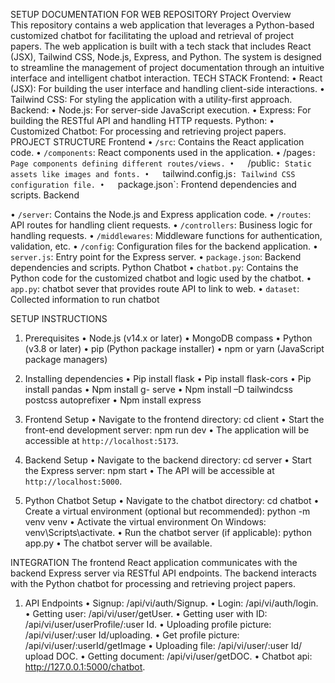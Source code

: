 SETUP DOCUMENTATION FOR WEB REPOSITORY
Project Overview	
This repository contains a web application that leverages a Python-based customized chatbot for facilitating the upload and retrieval of project papers. The web application is built with a tech stack that includes React (JSX), Tailwind CSS, Node.js, Express, and Python. The system is designed to streamline the management of project documentation through an intuitive interface and intelligent chatbot interaction.
TECH STACK
Frontend:
•	React (JSX): For building the user interface and handling client-side interactions.
•	Tailwind CSS: For styling the application with a utility-first approach.
Backend:
•	Node.js: For server-side JavaScript execution.
•	Express: For building the RESTful API and handling HTTP requests.
Python:
•	Customized Chatbot: For processing and retrieving project papers.
PROJECT STRUCTURE
Frontend
•	`/src`: Contains the React application code.
•	`/components`: React components used in the application.
•	/pages`: Page components defining different routes/views.
•	`/public`: Static assets like images and fonts.
•	`tailwind.config.js`: Tailwind CSS configuration file.
•	`package.json`: Frontend dependencies and scripts.
Backend

•	`/server`: Contains the Node.js and Express application code.
•	`/routes`: API routes for handling client requests.
•	`/controllers`: Business logic for handling requests.
•	`/middlewares`: Middleware functions for authentication, validation, etc.
•	`/config`: Configuration files for the backend application.
•	`server.js`: Entry point for the Express server.
•	`package.json`: Backend dependencies and scripts.
Python Chatbot
•	`chatbot.py`: Contains the Python code for the customized chatbot and logic used by the chatbot.
•	`app.py`: chatbot sever that provides route API to link to web.
•	`dataset`:  Collected information to run chatbot 

SETUP INSTRUCTIONS
1.	Prerequisites
•	Node.js (v14.x or later)
•	MongoDB compass
•	Python (v3.8 or later)
•	pip (Python package installer)
•	npm or yarn (JavaScript package managers) 

2.	Installing dependencies
•	Pip install flask
•	Pip install flask-cors
•	Pip install pandas
•	Npm install g- serve
•	Npm install –D tailwindcss postcss autoprefixer
•	Npm install express

3.	Frontend Setup 
•	Navigate to the frontend directory: cd client
•	Start the front-end development server: npm run dev
•	The application will be accessible at `http://localhost:5173`.

4.	Backend Setup
•	Navigate to the backend directory: cd server
•	Start the Express server: npm start
•	The API will be accessible at `http://localhost:5000`.

5.	Python Chatbot Setup
•	Navigate to the chatbot directory: cd chatbot
•	Create a virtual environment (optional but recommended): python -m venv venv
•	Activate the virtual environment On Windows: venv\Scripts\activate.
•	Run the chatbot server (if applicable): python app.py
•	The chatbot server will be available.

 INTEGRATION
The frontend React application communicates with the backend Express server via RESTful API endpoints. The backend interacts with the Python chatbot for processing and retrieving project papers.
1.	API Endpoints
•	Signup: /api/vi/auth/Signup.
•	Login: /api/vi/auth/login.
•	Getting user: /api/vi/user/getUser.
•	Getting user with ID: /api/vi/user/userProfile/:user Id.
•	Uploading profile picture: /api/vi/user/:user Id/uploading.
•	Get  profile picture: /api/vi/user/:userId/getImage
•	Uploading file: /api/vi/user/:user Id/ upload DOC.
•	Getting document: /api/vi/user/getDOC.
•	Chatbot api: http://127.0.0.1:5000/chatbot.

